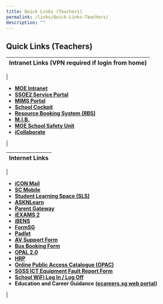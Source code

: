 ```yaml
---
title: Quick Links (Teachers)
permalink: /links/Quick-Links-Teachers/
description: ""
---
```

## Quick Links (Teachers)

| Intranet Links (VPN required if login from home) |
| --- |
| 
*   **[MOE Intranet](https://intranet.moe.gov.sg/Pages/Home.aspx)**
*   [**SSOE2 Service Portal**](https://ssoe2.moe.edu.sg/)
*   [**MIMS Portal**](https://idp.mims.moe.gov.sg/nidp/saml2/sso)
*   **[School Cockpit](https://schoolcockpit.moe.gov.sg/)**
*   [**Resource Booking System (RBS)**](https://rbs.avero-tech.com/login.html)
*   **[M.I.B.](https://ideas.moe.gov.sg/)**
*   **[MOE School Safety Unit](https://intranet.moe.gov.sg/schoolsafety)**
*   **[iCollaborate](https://icollaborate.moe.gov.sg/)**

 |

  

  

  

  

  

  

  

  

  

  

| Internet Links |
| --- |
| 
*   **[iCON Mail](https://icon.moe.edu.sg/)**
*   **[SC Mobile](https://scmobile.moe.edu.sg/login)**
*   **[Student Learning Space (SLS)](https://vle.learning.moe.edu.sg/login)**
*   **[ASKNLearn](https://lms.asknlearn.com/STGSS/login.aspx)**
*   **[Parent Gateway](https://pg.moe.edu.sg/)**
*   [**iEXAMS 2**](https://iexams.seab.gov.sg/login)
*   [**iBENS**](https://ibens.moe.gov.sg/rm/)
*   **[FormSG](https://form.gov.sg/#!/)**
*   **[Padlet](https://sgss.padlet.org/auth/login)**
*   [**AV Support Form**](https://docs.google.com/spreadsheets/d/1mWqbDgZ2XZSeM-GwfpB_GDyVDuGI7wgeNkchZZ-mLU0/edit#gid=0)
*   [**Bus Booking Form**](https://go.gov.sg/sgss-bus-booking-form)
*   **[OPAL 2.0](https://idm.opal2.moe.edu.sg/account/login?returnUrl=%2Fconnect%2Fauthorize%2Fcallback%3Fresponse_type%3Dcode%26client_id%3DOpal2WebApp%26state%3DbujKA_Ssa1hFH-2eB309RTxmIS4A1ynS5BYWsk4HSFtZX%26redirect_uri%3Dhttps%253A%252F%252Fwww.opal2.moe.edu.sg%252Fapp%252Findex.html%26scope%3Dprofile%2520cxprofile%2520openid%2520cxDomainInternalApi%26code_challenge%3DYDaFZhXw4TBk3RpzcQ4MNT-fODXs3NKw2XV0TSxHfPI%26code_challenge_method%3DS256%26nonce%3DbujKA_Ssa1hFH-2eB309RTxmIS4A1ynS5BYWsk4HSFtZX)**
*   **[HRP](https://www.hrp.gov.sg/)**
*   **[Online Public Access Catalogue (OPAC)](https://schoolibrary.moe.edu.sg/stgabrielssec)**
*   [**SGSS ICT Equipment Fault Report Form**](https://docs.google.com/forms/d/e/1FAIpQLSf2n6WW2c4xLi-gkrptbPSFmTmVrpuqTC0Q2NY7gEEgY1uGmA/viewform)
*   **[School WiFi Log In / Log Off](https://portal.swn.moe.edu.sg/)**
*   **Education and Career Guidance** **([ecareers.sg web portal](https://ecareers.sg/G_Login_SG/ecareersLogin.asp))**

 |